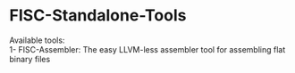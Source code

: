 # FISC-Standalone-Tools

Available tools:  
1- FISC-Assembler: The easy LLVM-less assembler tool for assembling flat binary files